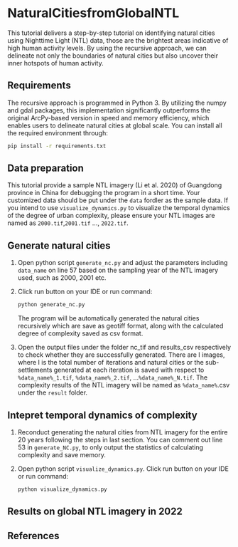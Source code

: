 # NaturalCitiesfromGlobalNTL

This tutorial delivers a step-by-step tutorial on identifying natural cities using Nighttime Light (NTL) data, those are the brightest areas indicative of high human activity levels. By using the recursive approach, we can delineate not only the boundaries of natural cities but also uncover their inner hotspots of human activity.

## Requirements

The recursive approach is programmed in Python 3. By utilizing the numpy and gdal packages, this implementation significantly outperforms the original ArcPy-based version in speed and memory efficiency, which enables users to delineate natural cities at global scale. You can install all the required environment through:

``` bash
pip install -r requirements.txt
```

## Data preparation

This tutorial provide a sample NTL imagery (Li et al. 2020) of Guangdong province in China for debugging the program in a short time. Your customized data should be put under the `data` fordler as the sample data. If you intend to use `visualize_dynamics.py` to visualize the temporal dynamics of the degree of urban complexity, please ensure your NTL images are named as `2000.tif`,`2001.tif` ..., `2022.tif`.

## Generate natural cities

1. Open python script `generate_nc.py` and adjust the parameters including `data_name` on line 57 based on the sampling year of the NTL imagery used, such as 2000, 2001 etc.
2. Click run button on your IDE or run command:

    ``` bash
    python generate_nc.py
    ```

   The program will be automatically generated the natural cities recursively which are save as geotiff format, along with the calculated degree of complexity saved as csv format.

3. Open the output files under the folder nc_tif and results_csv respectively to check whether they are successfully generated. There are I images, where I is the total number of iterations and natural cities or the sub-settlements generated at each iteration is saved with respect to `%data_name%_1.tif`, `%data_name%_2.tif`, …`%data_name%_N.tif`. The complexity results of the NTL imagery will be named as `%data_name%`.csv under the `result` folder.

## Intepret temporal dynamics of complexity

1. Reconduct generating the natural cities from NTL imagery for the entire 20 years following the steps in last section. You can comment out line 53 in `generate_NC.py`, to only output the statistics of calculating complexity and save memory.
2. Open python script `visualize_dynamics.py`. Click run button on your IDE or run command:

    ``` bash
    python visualize_dynamics.py
    ```

## Results on global NTL imagery in 2022

## References